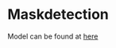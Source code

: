 # Maskdetection

Model can be found at [here](https://drive.google.com/drive/folders/1ghxuefWdunHj9l3xJE6NiHR01ZUyTVk5?usp=sharing)
